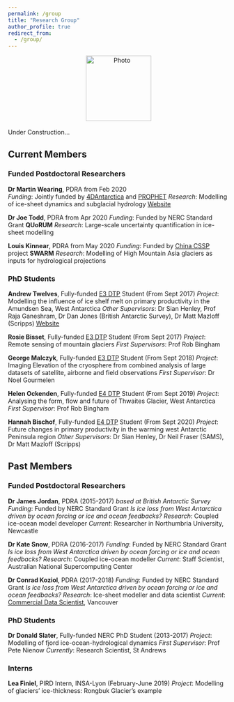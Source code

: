 ```yaml
---
permalink: /group
title: "Research Group"
author_profile: true
redirect_from: 
  - /group/
---
```


<p align="center">
  <img src="https://dngoldberg.github.io/files/ice_shot_2.jpg?raw=true" alt="Photo" style="width: 150px;"/>
</p>


Under Construction...

## Current Members

### Funded Postdoctoral Researchers

**Dr Martin Wearing**, PDRA from Feb 2020 <br />
_Funding_: Jointly funded by [4DAntarctica](http://4dantarctica.enveo.at/) and [PROPHET](https://thwaitesglacier.org/projects/prophet)
_Research_: Modelling of ice-sheet dynamics and subglacial hydrology
[Website](https://martinwearing.com/)

**Dr Joe Todd**, PDRA from Apr 2020
_Funding_: Funded by NERC Standard Grant **QUoRUM**
_Research_: Large-scale uncertainty quantification in ice-sheet modelling

**Louis Kinnear**, PDRA from May 2020
_Funding_: Funded by [China CSSP](https://www.metoffice.gov.uk/research/approach/collaboration/newton/cssp-china/index) project **SWARM**
_Research_: Modelling of High Mountain Asia glaciers as inputs for hydrological projections

### PhD Students

**Andrew Twelves**, Fully-funded [E3 DTP](https://www.ed.ac.uk/e4-dtp) Student (From Sept 2017)
_Project_: Modelling the influence of ice shelf melt on primary productivity in the Amundsen Sea, West Antarctica
_Other Supervisors_: Dr Sian Henley, Prof Raja Ganeshram, Dr Dan Jones (British Antarctic Survey), Dr Matt Mazloff (Scripps)
[Website](https://blogs.ed.ac.uk/andrewtwelves/)

**Rosie Bisset**, Fully-funded [E3 DTP](https://www.ed.ac.uk/e4-dtp) Student (From Sept 2017)
_Project_: Remote sensing of mountain glaciers
_First Supervisors_: Prof Rob Bingham

**George Malczyk**, Fully-funded [E3 DTP](https://www.ed.ac.uk/e4-dtp) Student (From Sept 2018)
_Project_: Imaging Elevation of the cryosphere from combined analysis of large datasets of satellite, airborne and field observations
_First Supervisor_: Dr Noel Gourmelen

**Helen Ockenden**, Fully-funded [E4 DTP](https://www.ed.ac.uk/e4-dtp) Student (From Sept 2019)
_Project_: Analysing the form, flow and future of Thwaites Glacier, West Antarctica
_First Supervisor_: Prof Rob Bingham

**Hannah Bischof**, Fully-funded [E4 DTP](https://www.ed.ac.uk/e4-dtp) Student (From Sept 2020)
_Project_: Future changes in primary productivity in the warming west Antarctic Peninsula region
_Other Supervisors_: Dr Sian Henley, Dr Neil Fraser (SAMS), Dr Matt Mazloff (Scripps)

## Past Members

### Funded Postdoctoral Researchers

**Dr James Jordan**, PDRA (2015-2017) _based at British Antarctic Survey_
_Funding_: Funded by NERC Standard Grant _Is ice loss from West Antarctica driven by ocean forcing or ice and ocean feedbacks?_
_Research_: Coupled ice-ocean model developer
_Current_: Researcher in Northumbria University, Newcastle

**Dr Kate Snow**, PDRA (2016-2017)
_Funding_: Funded by NERC Standard Grant _Is ice loss from West Antarctica driven by ocean forcing or ice and ocean feedbacks?_
_Research_: Coupled ice-ocean modeller
_Current_: Staff Scientist, Australian National Supercomputing Center

**Dr Conrad Koziol**, PDRA (2017-2018)
_Funding_: Funded by NERC Standard Grant _Is ice loss from West Antarctica driven by ocean forcing or ice and ocean feedbacks?_
_Research_: Ice-sheet modeller and data scientist
_Current_: [Commercial Data Scientist](inletlabs.com), Vancouver 

### PhD Students

**Dr Donald Slater**, Fully-funded NERC PhD Student (2013-2017)
_Project_: Modelling of fjord ice-ocean-hydrological dynamics
_First Supervisor_: Prof Pete Nienow
_Currently_: Research Scientist, St Andrews

### Interns

**Lea Finiel**, PIRD Intern, INSA-Lyon (February-June 2019)
_Project_: Modelling of glaciers’ ice-thickness: Rongbuk Glacier’s example



<!--- This is the front page of a website that is powered by the [academicpages template](https://github.com/academicpages/academicpages.github.io) and hosted on GitHub pages. [GitHub pages](https://pages.github.com) is a free service in which websites are built and hosted from code and data stored in a GitHub repository, automatically updating when a new commit is made to the respository. This template was forked from the [Minimal Mistakes Jekyll Theme](https://mmistakes.github.io/minimal-mistakes/) created by Michael Rose, and then extended to support the kinds of content that academics have: publications, talks, teaching, a portfolio, blog posts, and a dynamically-generated CV. You can fork [this repository](https://github.com/academicpages/academicpages.github.io) right now, modify the configuration and markdown files, add your own PDFs and other content, and have your own site for free, with no ads! An older version of this template powers my own personal website at [stuartgeiger.com](http://stuartgeiger.com), which uses [this Github repository](https://github.com/staeiou/staeiou.github.io).

